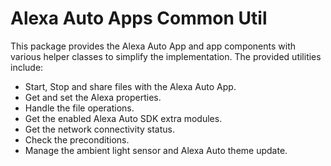 # Alexa Auto Apps Common Util

This package provides the Alexa Auto App and app components with various helper classes to simplify the implementation. The provided utilities include:

*  Start, Stop and share files with the Alexa Auto App.
*  Get and set the Alexa properties.
*  Handle the file operations.
*  Get the enabled Alexa Auto SDK extra modules.
*  Get the network connectivity status.
*  Check the preconditions.
*  Manage the ambient light sensor and Alexa Auto theme update.

